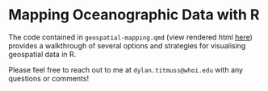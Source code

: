 # Mapping Oceanographic Data with R

The code contained in `geospatial-mapping.qmd` (view rendered html [here](https://fdylant.github.io/spatial-demo-whoi2023/geospatial-mapping.html)) provides a walkthrough of several options and strategies for visualising geospatial data in R.

Please feel free to reach out to me at `dylan.titmuss@whoi.edu` with any questions or comments!
